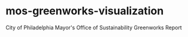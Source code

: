 # mos-greenworks-visualization
City of Philadelphia Mayor's Office of Sustainability Greenworks Report
